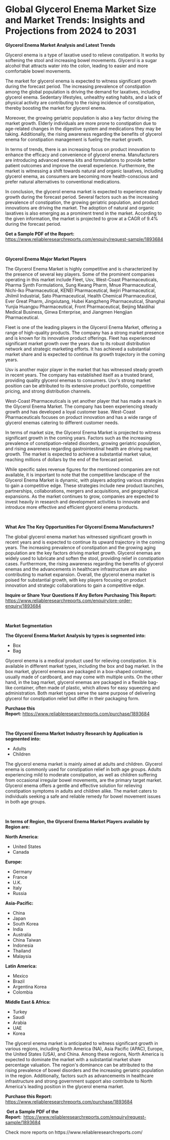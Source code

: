 <p><h1>Global Glycerol Enema Market Size and Market Trends: Insights and Projections from 2024 to 2031</h1></p><p><strong>Glycerol Enema Market Analysis and Latest Trends</strong></p>
<p><p>Glycerol enema is a type of laxative used to relieve constipation. It works by softening the stool and increasing bowel movements. Glycerol is a sugar alcohol that attracts water into the colon, leading to easier and more comfortable bowel movements.</p><p>The market for glycerol enema is expected to witness significant growth during the forecast period. The increasing prevalence of constipation among the global population is driving the demand for laxatives, including glycerol enema. Sedentary lifestyles, unhealthy eating habits, and a lack of physical activity are contributing to the rising incidence of constipation, thereby boosting the market for glycerol enema.</p><p>Moreover, the growing geriatric population is also a key factor driving the market growth. Elderly individuals are more prone to constipation due to age-related changes in the digestive system and medications they may be taking. Additionally, the rising awareness regarding the benefits of glycerol enema for constipation management is fueling the market growth.</p><p>In terms of trends, there is an increasing focus on product innovation to enhance the efficacy and convenience of glycerol enema. Manufacturers are introducing advanced enema kits and formulations to provide better patient outcomes and improve the overall experience. Furthermore, the market is witnessing a shift towards natural and organic laxatives, including glycerol enema, as consumers are becoming more health-conscious and prefer natural alternatives to conventional medications.</p><p>In conclusion, the glycerol enema market is expected to experience steady growth during the forecast period. Several factors such as the increasing prevalence of constipation, the growing geriatric population, and product innovations are driving the market. The adoption of natural and organic laxatives is also emerging as a prominent trend in the market. According to the given information, the market is projected to grow at a CAGR of 9.4% during the forecast period.</p></p>
<p><strong>Get a Sample PDF of the Report:&nbsp;</strong> <a href="https://www.reliableresearchreports.com/enquiry/request-sample/1893684">https://www.reliableresearchreports.com/enquiry/request-sample/1893684</a></p>
<p>&nbsp;</p>
<p><strong>Glycerol Enema Major Market Players</strong></p>
<p><p>The Glycerol Enema Market is highly competitive and is characterized by the presence of several key players. Some of the prominent companies operating in this market include Fleet, Usv, West-Coast Pharmaceuticals, Pharma Synth Formulations, Sung Kwang Pharm, Mnue Pharmaceutical, Nichi-Iko Pharmaceutical, KENEI Pharmaceutical, Ikejiri Pharmaceutical, Jhilmil Industrial, Sato Pharmaceutical, Health Chemical Pharmaceutical, Ever Great Pharm, Jingxiutang, Hubei Kangzheng Pharmaceutical, Shanghai Yunjia Huangpu Pharmaceutical, Front Pharmaceutical, Beijing Maidihai Medical Business, Ginwa Enterprise, and Jiangmen Hengjian Pharmaceutical.</p><p>Fleet is one of the leading players in the Glycerol Enema Market, offering a range of high-quality products. The company has a strong market presence and is known for its innovative product offerings. Fleet has experienced significant market growth over the years due to its robust distribution network and strategic marketing efforts. It has achieved a substantial market share and is expected to continue its growth trajectory in the coming years.</p><p>Usv is another major player in the market that has witnessed steady growth in recent years. The company has established itself as a trusted brand, providing quality glycerol enemas to consumers. Usv's strong market position can be attributed to its extensive product portfolio, competitive pricing, and strong distribution channels.</p><p>West-Coast Pharmaceuticals is yet another player that has made a mark in the Glycerol Enema Market. The company has been experiencing steady growth and has developed a loyal customer base. West-Coast Pharmaceuticals focuses on product innovation and has a wide range of glycerol enemas catering to different customer needs.</p><p>In terms of market size, the Glycerol Enema Market is projected to witness significant growth in the coming years. Factors such as the increasing prevalence of constipation-related disorders, growing geriatric population, and rising awareness regarding gastrointestinal health are driving market growth. The market is expected to achieve a substantial market value, reaching millions of dollars by the end of the forecast period.</p><p>While specific sales revenue figures for the mentioned companies are not available, it is important to note that the competitive landscape of the Glycerol Enema Market is dynamic, with players adopting various strategies to gain a competitive edge. These strategies include new product launches, partnerships, collaborations, mergers and acquisitions, and geographical expansions. As the market continues to grow, companies are expected to invest heavily in research and development activities to innovate and introduce more effective and efficient glycerol enema products.</p></p>
<p>&nbsp;</p>
<p><strong>What Are The Key Opportunities For Glycerol Enema Manufacturers?</strong></p>
<p><p>The global glycerol enema market has witnessed significant growth in recent years and is expected to continue its upward trajectory in the coming years. The increasing prevalence of constipation and the growing aging population are the key factors driving market growth. Glycerol enemas are widely used to lubricate and soften the stool, providing relief in constipation cases. Furthermore, the rising awareness regarding the benefits of glycerol enemas and the advancements in healthcare infrastructure are also contributing to market expansion. Overall, the glycerol enema market is poised for substantial growth, with key players focusing on product innovation and strategic collaborations to gain a competitive edge.</p></p>
<p><strong>Inquire or Share Your Questions If Any Before Purchasing This Report:</strong> <a href="https://www.reliableresearchreports.com/enquiry/pre-order-enquiry/1893684">https://www.reliableresearchreports.com/enquiry/pre-order-enquiry/1893684</a></p>
<p>&nbsp;</p>
<p><strong>Market Segmentation</strong></p>
<p><strong>The Glycerol Enema Market Analysis by types is segmented into:</strong></p>
<p><ul><li>Box</li><li>Bag</li></ul></p>
<p><p>Glycerol enema is a medical product used for relieving constipation. It is available in different market types, including the box and bag market. In the box market, glycerol enemas are packaged in a box-shaped container, usually made of cardboard, and may come with multiple units. On the other hand, in the bag market, glycerol enemas are packaged in a flexible bag-like container, often made of plastic, which allows for easy squeezing and administration. Both market types serve the same purpose of delivering glycerol for constipation relief but differ in their packaging form.</p></p>
<p><strong>Purchase this Report:&nbsp;</strong><a href="https://www.reliableresearchreports.com/purchase/1893684">https://www.reliableresearchreports.com/purchase/1893684</a></p>
<p>&nbsp;</p>
<p><strong>The Glycerol Enema Market Industry Research by Application is segmented into:</strong></p>
<p><ul><li>Adults</li><li>Children</li></ul></p>
<p><p>The glycerol enema market is mainly aimed at adults and children. Glycerol enema is commonly used for constipation relief in both age groups. Adults experiencing mild to moderate constipation, as well as children suffering from occasional irregular bowel movements, are the primary target market. Glycerol enema offers a gentle and effective solution for relieving constipation symptoms in adults and children alike. The market caters to individuals seeking a safe and reliable remedy for bowel movement issues in both age groups.</p></p>
<p>&nbsp;</p>
<p><strong>In terms of Region, the Glycerol Enema Market Players available by Region are:</strong></p>
<p>
    <p> <strong> North America: </strong>
        <ul>
            <li>United States</li>
            <li>Canada</li>
        </ul>
        </p> 
    <p> <strong> Europe: </strong>
        <ul>
            <li>Germany</li>
            <li>France</li>
            <li>U.K.</li>
            <li>Italy</li>
            <li>Russia</li>
        </ul>
        </p> 
    <p> <strong> Asia-Pacific: </strong>
        <ul>
            <li>China</li>
            <li>Japan</li>
            <li>South Korea</li>
            <li>India</li>
            <li>Australia</li>
            <li>China Taiwan</li>
            <li>Indonesia</li>
            <li>Thailand</li>
            <li>Malaysia</li>
        </ul>
        </p> 
    <p> <strong> Latin America: </strong>
        <ul>
            <li>Mexico</li>
            <li>Brazil</li>
            <li>Argentina Korea</li>
            <li>Colombia</li>
        </ul>
        </p> 
    <p> <strong> Middle East & Africa: </strong>
        <ul>
            <li>Turkey</li>
            <li>Saudi</li>
            <li>Arabia</li>
            <li>UAE</li>
            <li>Korea</li>
        </ul>
    </p>
    </p>
<p><p>The glycerol enema market is anticipated to witness significant growth in various regions, including North America (NA), Asia Pacific (APAC), Europe, the United States (USA), and China. Among these regions, North America is expected to dominate the market with a substantial market share percentage valuation. The region's dominance can be attributed to the rising prevalence of bowel disorders and the increasing geriatric population in the region. Additionally, factors such as advancements in healthcare infrastructure and strong government support also contribute to North America's leading position in the glycerol enema market.</p></p>
<p><strong>Purchase this Report: </strong><a href="https://www.reliableresearchreports.com/purchase/1893684">https://www.reliableresearchreports.com/purchase/1893684</a></p>
<p>&nbsp;<strong>Get a Sample PDF of the Report:&nbsp;&nbsp;</strong><a href="https://www.reliableresearchreports.com/enquiry/request-sample/1893684">https://www.reliableresearchreports.com/enquiry/request-sample/1893684</a></p>
<p><strong></strong></p>
<p>Check more reports on https://www.reliableresearchreports.com/</p>